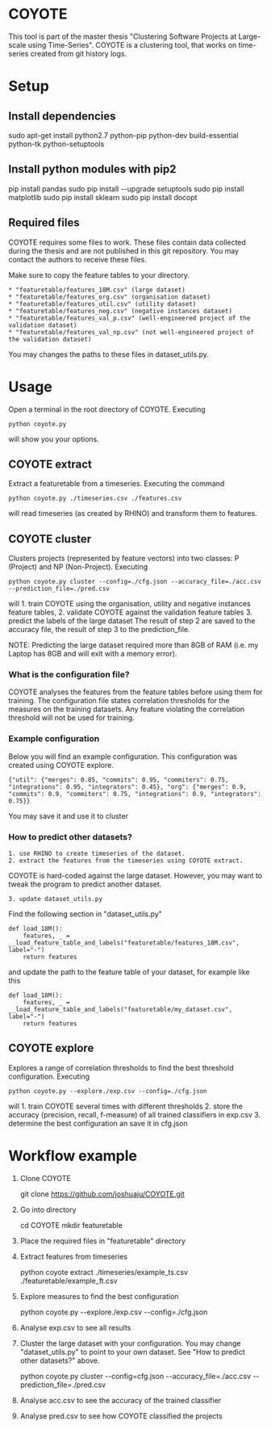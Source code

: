 # COYOTE
This tool is part of the master thesis "Clustering Software Projects at Large-scale using Time-Series". COYOTE is a clustering tool, that works on time-series created from git history logs. 

# Setup

## Install dependencies
sudo apt-get install python2.7 python-pip python-dev build-essential python-tk python-setuptools

## Install python modules with pip2
pip install pandas 
sudo pip install --upgrade setuptools
sudo pip install matplotlib
sudo pip install sklearn
sudo pip install docopt

## Required files

COYOTE requires some files to work. These files contain data collected during the thesis and are not published in this git repository. You may contact the authors to receive these files.

Make sure to copy the feature tables to your directory.

    * "featuretable/features_18M.csv" (large dataset)
    * "featuretable/features_org.csv" (organisation dataset)
    * "featuretable/features_util.csv" (utility dataset)
    * "featuretable/features_neg.csv" (negative instances dataset)
    * "featuretable/features_val_p.csv" (well-engineered project of the validation dataset)
    * "featuretable/features_val_np.csv" (not well-engineered project of the validation dataset)

You may changes the paths to these files in dataset_utils.py.
    
# Usage
Open a terminal in the root directory of COYOTE. Executing

    python coyote.py

will show you your options.

## COYOTE extract

Extract a featuretable from a timeseries. Executing the command

    python coyote.py ./timeseries.csv ./features.csv

will read timeseries (as created by RHINO) and transform them to features.

## COYOTE cluster

Clusters projects (represented by feature vectors) into two classes: P (Project) and NP (Non-Project). Executing

    python coyote.py cluster --config=./cfg.json --accuracy_file=./acc.csv --prediction_file=./pred.csv

will 
    1. train COYOTE using the organisation, utility and negative instances feature tables, 
    2. validate COYOTE against the validation feature tables
    3. predict the labels of the large dataset 
The result of step 2 are saved to the accuracy file, the result of step 3 to the prediction_file.

NOTE: Predicting the large dataset required more than 8GB of RAM (i.e. my Laptop has 8GB and will exit with a memory error).

### What is the configuration file?
COYOTE analyses the features from the feature tables before using them for training. The configuration file states correlation thresholds for the measures on the training datasets. Any feature violating the correlation threshold will not be used for training.

### Example configuration
Below you will find an example configuration. This configuration was created using COYOTE explore.
    
    {"util": {"merges": 0.85, "commits": 0.95, "commiters": 0.75, "integrations": 0.95, "integrators": 0.45}, "org": {"merges": 0.9, "commits": 0.9, "commiters": 0.75, "integrations": 0.9, "integrators": 0.75}}

You may save it and use it to cluster

### How to predict other datasets?
    1. use RHINO to create timeseries of the dataset.
    2. extract the features from the timeseries using COYOTE extract.

COYOTE is hard-coded against the large dataset. However, you may want to tweak the program to predict another dataset. 

    3. update dataset_utils.py

Find the following section in "dataset_utils.py" 

    def load_18M():
        features, _ = __load_feature_table_and_labels("featuretable/features_18M.csv", label="-")
        return features

and update the path to the feature table of your dataset, for example like this

    def load_18M():
        features, _ = __load_feature_table_and_labels("featuretable/my_dataset.csv", label="-")
        return features


## COYOTE explore

Explores a range of correlation thresholds to find the best threshold configuration. Executing

    python coyote.py --explore./exp.csv --config=./cfg.json

will
    1. train COYOTE several times with different thresholds
    2. store the accuracy (precision, recall, f-measure) of all trained classifiers in exp.csv
    3. determine the best configuration an save it in cfg.json


# Workflow example

1. Clone COYOTE
    
    git clone https://github.com/joshuaju/COYOTE.git

2. Go into directory 

    cd COYOTE
    mkdir featuretable

3. Place the required files in "featuretable" directory

4. Extract features from timeseries

    python coyote extract ./timeseries/example_ts.csv ./featuretable/example_ft.csv

5. Explore measures to find the best configuration

    python coyote.py --explore./exp.csv --config=./cfg.json

6. Analyse exp.csv to see all results

7. Cluster the large dataset with your configuration. You may change "dataset_utils.py" to point to your own dataset. See "How to predict other datasets?" above.

    python coyote.py cluster --config=cfg.json --accuracy_file=./acc.csv --prediction_file=./pred.csv

8. Analyse acc.csv to see the accuracy of the trained classifier

9. Analyse pred.csv to see how COYOTE classified the projects



